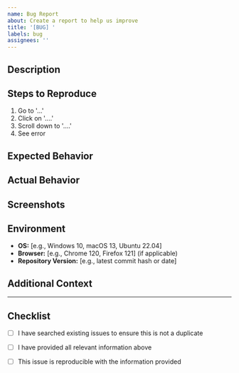 ```yaml
---
name: Bug Report
about: Create a report to help us improve
title: '[BUG] '
labels: bug
assignees: ''
---
```


## Description

<!-- A clear and concise description of what the bug is -->

## Steps to Reproduce

1. Go to '...'
2. Click on '....'
3. Scroll down to '....'
4. See error

## Expected Behavior

<!-- What you expected to happen -->

## Actual Behavior

<!-- What actually happened -->

## Screenshots

<!-- If applicable, add screenshots to help explain your problem -->

## Environment

- **OS:** [e.g., Windows 10, macOS 13, Ubuntu 22.04]
- **Browser:** [e.g., Chrome 120, Firefox 121] (if applicable)
- **Repository Version:** [e.g., latest commit hash or date]

## Additional Context

<!-- Any other context about the problem, error messages, logs, etc. -->

---

## Checklist

- [ ] I have searched existing issues to ensure this is not a duplicate
- [ ] I have provided all relevant information above
- [ ] This issue is reproducible with the information provided

